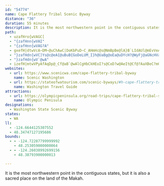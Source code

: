 ```yaml
---
id: "54774"
name: Cape Flattery Tribal Scenic Byway
distance: "36"
duration: 55 minutes
description: It is the most northwestern point in the contiguous states, but it is also a sacred place on the land of the Makah.
path:
  - uzafHro{wVAGC[
  - "{zafHnn{wVAI"
  - "{zafHnn{wVAG?A"
  - gxefH|dtwVcA~DM~@uChAwC|DoKbPuD~C_AHmHc@s@NmBpBe@lA}B`LIdAUl@mEvVeAfAi@DgCS_AsAsAsDeAyAaAm@kCE}@d@}AfC{AdDH`DIfDmAlLObFiBzJyC`Tn@pCRtCm@rDgBzGkB~Js@zG[zEq@nPAfB_@dEgDfIu@dCN~Bh@bBhCrGDVBxBy@bFg@|@KrB_A`F}AdDo@fFi@lHoDf]NxBl@~APnLNx@bA?n@Kp@|@|@fDnBzBLjADfBKfBt@hGy@nHu@bTi@lDwA~C_BvJ^vDrBnJr@jBrAf@xC_@fDd@v@Rb@Xo@~ByCtEUxB@|Cr@tA?dA_@nBo@jBJpD|AhF]fAoBpA_A`AsAvFE`EH`Hj@tDCn@Lr@bBzGrAdCx@@~A_@|HBlBb@hBBd@CvB{AxBkCx@SbAp@`@z@EfE[|CiAdCg@tCBx@~@`DbCpE|BlB~Ad@tFz@nBdDnEfB|ARt@MfBmArCmDrB{ElAwBhAoHnAiBnBoBbBsFpAyB|AsAp@aBh@sHnDsGh@{BNeBc@yEq@{CDs@x@eBhB_Aj@wAv@qH`@q@rB^|@C|@g@t@aCH{GN_Ah@gAfB}AvDmA`BqAx@{Cd@aHH}@X{@hBkBrC{@rD_@pEK|I`I|@P~E}@h@m@bBsEbEyGbAoFrCiErBsNn@yAl@YrFj@|GQdEsApCkAjDuBp@eA`@wAIoGmAiM{AsJ_CiLWyBCaFNyB?eCX{Fh@kEx@gAxAa@rBwDN{@?_C_BoM?_BdB{LIeAUkA{GwS
  - "}zafHdn{wVC]Ys@c@eA{@uBuB{GoDeLUM_I}h@UaBg@oEa@uDYcH?@WyFj@aGNcHVaFRqCVgBuAoG{AcDgIiLuCcGeCwCcS_QgHyMqDoF_Ao@iEcGBuHGkB?g@AkMAsJmF}j@_A{Hw@wGwAqO}@oJe@gFqAqGoAkF{@uD_A}DEQg@aBuK}_@Ss@Mc@?eBIsGI{Fk@sD{@{@w@wCqA_B\\uDfAuG`IiK~FcS|CcMnCwKlBuH~AsHtByJbCcPbAqJZeD~AoXTwBLkAdAkDfA{@nAo@fBD~@lA~CrGbAn@hBDx@wARcAF[BaCg@kDcCkGe@uC@}@NcPJW`@gAvFuIpBuDtMm\\^q@hAM~BhCJ?r@DJ?HQZq@XgCe@uGOiBLo@xM{WrI}Up@eEn@yX?CJwDF[SiRAcAmAmKLiAt@sAd@uCxAgFv@{ETa@~@a@bH{Hh@uCbAyJ`AuFj@oFd@sBf@}F~DaIpBsHlA}ClBiIpEuIlBeBhDsHlCwCnDuG`AsE~BgW^eBfB}CzCmBtD}FbIgIdBiCVsAFYj@wMZqPpAqGpBmE~AkJz@yBbAc@lAeBx@iCl@wDz@_KlBmEbIaO~BiIjCcDdBqAt@M~@iAh@}CBkDp@_Ep@gCbA_BdBoFb@uB@G|AcHfGaRbEeGz@oC^_Eb@aChEsHl@sE~@gUt@mEv@{Bx@{@~F[lBqAz^{]jRmg@`@{DPgBJgAp@oPpAqS`CcTFk@ZgBPaApE}Il@{B`CwNd@qChAwDv@eBf@eApEmEpDgF`AgCxDyJbGqShBkEfEeEvFcCtBuCdBoIp@kBlG}LpDiAfDyDhF{IxBkEjA_CCFDKl@_BVqAFyBk@cF?gCPyAzCmL~FyTpBmK^kNp@}IvAuIZ}@t@uBl@aBlC}GfB{H~AsEzHcPjFeHh@U~DmIFw@CoCeA{OCsEp@qAhA}@bCi@bCwAhAgBhGqUb@{AfAaCpAyAbDsBhAu@f@[r@eBpA}Of@qDhBwDdGwAb@K|A_@bA_B^wDGoCLaCf@gClBaCl@iCfBmU@]f@eUfA{X~AyTpA{V@SN_Dd@qJh@gH`CwZtDga@n@kEpB}RZeBbBaFpA{FUyGTsBvB_FpAaEnB}DpC_KnAmEhA{I|@_HNwCT}DBuF[uMUaKA{CAkDb@qDlAwDpBaCpCmB~BaCzAoCp@yElDi\\AcDGyKz@oFDu[MmBIcAgBwGwByFGOE["
  - "}zafHdn{wV`@wA"
  - izefH|mtwVPyAfAqDp@_Cf@aB`@wAlCgHbCkHEoI?s@CoD?w@AeIt@Cf@?AaXBeC?mGAmBAcAEiDC}D?qKFqC
websites:
  - url: https://www.scenicwa.com/cape-flattery-tribal-byway
    name: Scenic Washington
  - url: https://stateofwatourism.com/scenic-byways/#h-cape-flattery-tribal-scenic-byway
    name: Washington Travel Guide
attractions:
  - url: https://olympicpeninsula.org/road-trips/cape-flattery-tribal-scenic-byway/
    name: Olympic Penisula
designations:
  - Washington State Scenic Byway
states:
  - WA
ll:
  - -124.6644125307552
  - 48.34747127195686
bounds:
  - - -124.72287799999992
    - 48.253059000000064
  - - -124.26038992699156
    - 48.38793900000013

---
```


It is the most northwestern point in the contiguous states, but it is also a sacred place on the land of the Makah.
